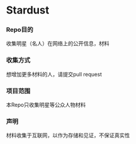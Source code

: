 # Stardust

### Repo目的
收集明星（名人）在网络上的公开信息，材料

### 收集方式
想增加更多材料的人，请提交pull request

### 项目范围
本Repo只收集明星等公众人物材料

### 声明
材料收集于互联网，以作为存储和见证，不保证真实性
